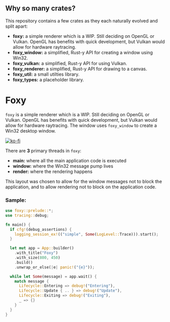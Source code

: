 ## Why so many crates?

This repository contains a few crates as they each naturally evolved and split apart:

* **foxy:** a simple renderer which is a WIP. Still deciding on OpenGL or Vulkan. OpenGL has benefits with quick development, but Vulkan would allow for hardware raytracing.
* **foxy_window:** a simplified, Rust-y API for creating a window using Win32.
* **foxy_vulkan:** a simplified, Rust-y API for using Vulkan.
* **foxy_renderer:** a simplified, Rust-y API for drawing to a canvas.
* **foxy_util:** a small utilties library.
* **foxy_types:** a placeholder library.

# Foxy

`foxy` is a simple renderer which is a WIP. Still deciding on OpenGL or Vulkan. OpenGL has benefits with quick development, but Vulkan would allow for hardware raytracing. The window uses `foxy_window` to create a Win32 desktop window. 

 [![ko-fi](https://ko-fi.com/img/githubbutton_sm.svg)](https://ko-fi.com/R6R8PGIU6)

There are **3** primary threads in `foxy`:

* **main:** where all the main application code is executed
* **window:** where the Win32 message pump lives
* **render:** where the rendering happens

This layout was chosen to allow for the window messages not to block the application, and to allow rendering not to block on the application code.

### Sample:
```rust
use foxy::prelude::*;
use tracing::debug;

fn main() {
  if cfg!(debug_assertions) {
    logging_session_ex!(("simple", Some(LogLevel::Trace))).start();
  }

  let mut app = App::builder()
    .with_title("Foxy")
    .with_size(800, 450)
    .build()
    .unwrap_or_else(|e| panic!("{e}"));

  while let Some(message) = app.wait() {
    match message {
      Lifecycle::Entering => debug!("Entering"),
      Lifecycle::Update { .. } => debug!("Update"),
      Lifecycle::Exiting => debug!("Exiting"),
      _ => {}
    }
  }
}
```
